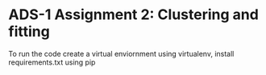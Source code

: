 # ADS-1 Assignment 2: Clustering and fitting

To run the code create a virtual enviornment using virtualenv, install requirements.txt using pip
